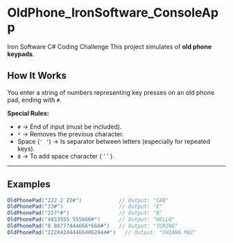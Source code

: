 # OldPhone_IronSoftware_ConsoleApp
Iron Software C# Coding Challenge
This project simulates of **old phone keypads**.


## How It Works

You enter a string of numbers representing key presses on an old phone pad, ending with `#`.

**Special Rules:**
- `#` → End of input (must be included).
- `*` → Removes the previous character.
- Space (`' '`) → Is separator between letters (especially for repeated keys).
- `0` → To add space character ( ' ' ).
---

## Examples

```csharp
OldPhonePad("222 2 22#")            // Output: "CAB"
OldPhonePad("33#")                  // Output: "E"
OldPhonePad("227*#")                // Output: "B"
OldPhonePad("4433555 555666#")      // Output: "HELLO"
OldPhonePad("8 88777444666*664#")   // Output: "TURING"
OldPhonePad("2224424444664062444#")   // Output: "CHIANG MAI"